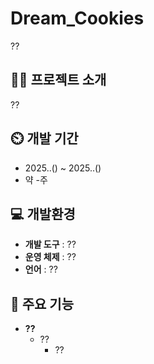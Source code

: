 # Dream_Cookies

??

## 👨‍🏫 프로젝트 소개

??

## ⏲️ 개발 기간 

- 2025..() ~ 2025..()
- 약 -주

## 💻 개발환경
- **개발 도구** : ??
- **운영 체제** : ??
- **언어** : ??

## 📌 주요 기능
- **??**
  - ??
    - ??
